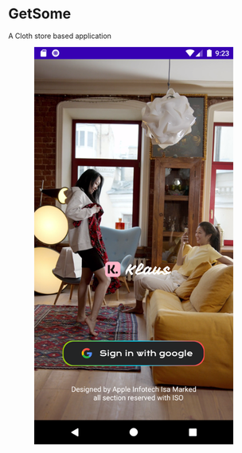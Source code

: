 # GetSome
A Cloth store based application
<div align="center">
    <img src="/screenshots/screenshot1.png" width="400px"</img> 
</div>

